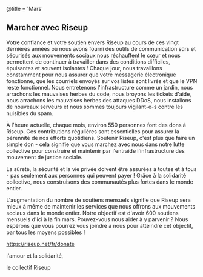 @title = 'Mars'

Marcher avec Riseup
-------------------

Votre confiance et votre soutien envers Riseup au cours de ces vingt dernières années où nous avons fourni des outils de communication sûrs et sécurisés aux mouvements sociaux nous réchauffent le cœur et nous permettent de continuer à travailler dans des conditions difficiles, épuisantes et souvent isolantes ! Chaque jour, nous travaillons constamment pour nous assurer que votre messagerie électronique fonctionne, que les courriels envoyés sur vos listes sont livrés et que le VPN reste fonctionnel. Nous entretenons l'infrastructure comme un jardin, nous arrachons les mauvaises herbes du code, nous broyons les tickets d'aide, nous arrachons les mauvaises herbes des attaques DDoS, nous installons de nouveaux serveurs et nous sommes toujours vigilant-e-s contre les nuisibles du spam.

À l'heure actuelle, chaque mois, environ 550 personnes font des dons à Riseup. Ces contributions régulières sont essentielles pour assurer la pérennité de nos efforts quotidiens. Soutenir Riseup, c'est plus que faire un simple don - cela signifie que vous marchez avec nous dans notre lutte collective pour construire et maintenir par l'entraide l'infrastructure des mouvement de justice sociale.

La sûreté, la sécurité et la vie privée doivent être assurées à toutes et à tous - pas seulement aux personnes qui peuvent payer ! Grâce à la solidarité collective, nous construisons des communautés plus fortes dans le monde entier.

L'augmentation du nombre de soutiens mensuels signifie que Riseup sera mieux à même de maintenir les services que nous offrons aux mouvements sociaux dans le monde entier. Notre objectif est d'avoir 600 soutiens mensuels d'ici à la fin mars. Pouvez-vous nous aider à y parvenir ? Nous espérons que vous pourrez vous joindre à nous pour atteindre cet objectif, par tous les moyens possibles !

https://riseup.net/fr/donate

l'amour et la solidarité,

le collectif Riseup
